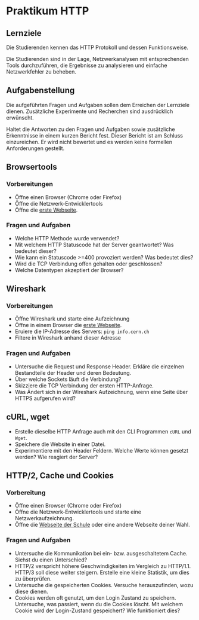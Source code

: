 # Praktikum HTTP
## Lernziele
Die Studierenden kennen das HTTP Protokoll und dessen Funktionsweise.

Die Studierenden sind in der Lage, Netzwerkanalysen mit entsprechenden Tools durchzuführen, die Ergebnisse zu analysieren und einfache Netzwerkfehler zu beheben. 

## Aufgabenstellung
Die aufgeführten Fragen und Aufgaben sollen dem Erreichen der Lernziele dienen. 
Zusätzliche Experimente und Recherchen sind ausdrücklich erwünscht.

Haltet die Antworten zu den Fragen und Aufgaben sowie zusätzliche Erkenntnisse in einem kurzen Bericht fest.
Dieser Bericht ist am Schluss einzureichen.
Er wird nicht bewertet und es werden keine formellen Anforderungen gestellt.

## Browsertools
### Vorbereitungen
- Öffne einen Browser (Chrome oder Firefox)
- Öffne die Netzwerk-Entwicklertools
- Öffne die [erste Webseite](http://info.cern.ch/hypertext/WWW/TheProject.html).

### Fragen und Aufgaben
- Welche HTTP Methode wurde verwendet?
- Mit welchem HTTP Statuscode hat der Server geantwortet? Was bedeutet dieser?
- Wie kann ein Statuscode >=400 provoziert werden? Was bedeutet dies?
- Wird die TCP Verbindung offen gehalten oder geschlossen?
- Welche Datentypen akzeptiert der Browser?

## Wireshark
### Vorbereitungen
- Öffne Wireshark und starte eine Aufzeichnung
- Öffne in einem Browser die [erste Webseite](http://info.cern.ch/hypertext/WWW/TheProject.html).
- Eruiere die IP-Adresse des Servers: `ping info.cern.ch`
- Filtere in Wireshark anhand dieser Adresse

### Fragen und Aufgaben
- Untersuche die Request und Response Header. Erkläre die einzelnen Bestandteile der Header und deren Bedeutung.
- Über welche Sockets läuft die Verbindung?
- Skizziere die TCP Verbindung der ersten HTTP-Anfrage.
- Was Ändert sich in der Wireshark Aufzeichnung, wenn eine Seite über HTTPS aufgerufen wird?

## cURL, wget
- Erstelle dieselbe HTTP Anfrage auch mit den CLI Programmen `cURL` und `Wget`.
- Speichere die Website in einer Datei.
- Experimentiere mit den Header Feldern. Welche Werte können gesetzt werden? Wie reagiert der Server?


## HTTP/2, Cache und Cookies
### Vorbereitung
- Öffne einen Browser (Chrome oder Firefox)
- Öffne die Netzwerk-Entwicklertools und starte eine Netzwerkaufzeichnung.
- Öffne die [Webseite der Schule](https://www.teko.ch) oder eine andere Webseite deiner Wahl.

### Fragen und Aufgaben
- Untersuche die Kommunikation bei ein- bzw. ausgeschaltetem Cache. Siehst du einen Unterschied?
- HTTP/2 verspricht höhere Geschwindigkeiten im Vergleich zu HTTP/1.1. HTTP/3 soll diese weiter steigern. Erstelle eine kleine Statistik, um dies zu überprüfen.
- Untersuche die gespeicherten Cookies. Versuche herauszufinden, wozu diese dienen.
- Cookies werden oft genutzt, um den Login Zustand zu speichern. Untersuche, was passiert, wenn du die Cookies löscht. Mit welchem Cookie wird der Login-Zustand gespeichert? Wie funktioniert dies?

